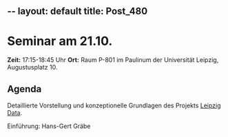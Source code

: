 --
layout: default
title: Post_480
---


# Seminar am 21.10.

<strong>Zeit:</strong> 17:15-18:45 Uhr
<strong>Ort:</strong> Raum P-801 im Paulinum der Universität Leipzig, Augustusplatz 10.
<h2>Agenda</h2>
Detaillierte Vorstellung und konzeptionelle Grundlagen des Projekts <a href="http://leipzig-data.de">Leipzig Data</a>.

Einführung: Hans-Gert Gräbe

